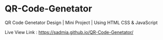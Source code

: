# QR-Code-Genetator
QR Code Genetator Design | Mini Project | Using HTML CSS &amp; JavaScript

Live View Link : https://sadmia.github.io/QR-Code-Genetator/
